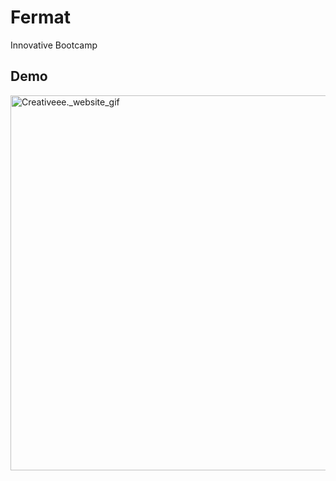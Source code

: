 # Fermat
Innovative Bootcamp 


## Demo
<img src="https://github.com/sirilalithaadapa/Fermat/blob/master/WhatsApp-Video-2021-10-10-at-12.43.30-AM.gif" alt="Creativeee._website_gif" width="1000" height="600"/> 
